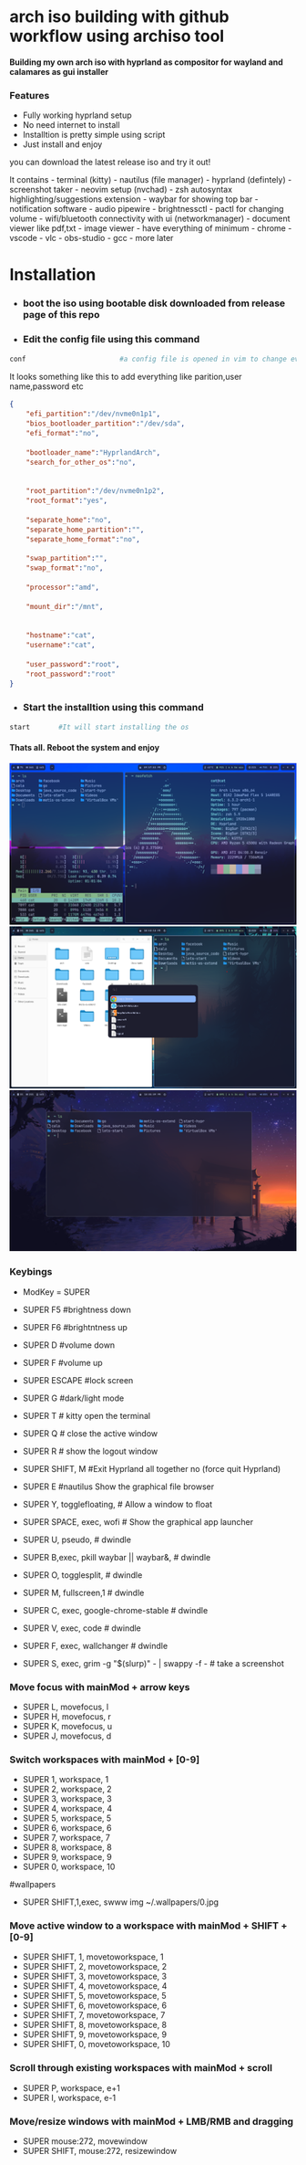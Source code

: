 # arch iso building with github workflow using archiso tool





#### Building my own arch iso with hyprland as compositor for wayland and calamares as gui installer


### Features
- Fully working hyprland setup
- No need internet to install
- Installtion is pretty simple using script
- Just install and enjoy

you can download the latest release iso and try it out!

It contains
    - terminal (kitty)
    - nautilus (file manager)
    - hyprland (defintely)
    - screenshot taker
    - neovim setup (nvchad)
    - zsh autosyntax highlighting/suggestions extension
    - waybar for showing top bar
    - notification software
    - audio pipewire
    - brightnessctl
    - pactl for changing volume
    - wifi/bluetooth connectivity with ui (networkmanager)
    - document viewer like pdf,txt
    - image viewer
    - have everything of minimum
    - chrome 
    - vscode 
    - vlc
    - obs-studio
    - gcc
    - more later


# Installation
-   ### boot the iso using bootable disk downloaded from release page of this repo

-   ### Edit the config file using this command
```bash
conf                       #a config file is opened in vim to change everything
```

It looks something like this to add everything like parition,user name,password etc

```json
{
    "efi_partition":"/dev/nvme0n1p1",
    "bios_bootloader_partition":"/dev/sda",
    "efi_format":"no",

    "bootloader_name":"HyprlandArch",
    "search_for_other_os":"no",


    "root_partition":"/dev/nvme0n1p2",
    "root_format":"yes",

    "separate_home":"no",
    "separate_home_partition":"",
    "separate_home_format":"no",

    "swap_partition":"",
    "swap_format":"no",

    "processor":"amd",

    "mount_dir":"/mnt",


    "hostname":"cat",
    "username":"cat",

    "user_password":"root",
    "root_password":"root"
}


```

-   ### Start the installtion using this command

```bash
start       #It will start installing the os
```
#### Thats all. Reboot the system and enjoy
![showcase](wastes/show.png)
![showcase](wastes/show2.png)
![showcase](wastes/show3.png)




### Keybings


- ModKey = SUPER


- SUPER F5  #brightness down
- SUPER F6   #brightntness up
- SUPER D #volume down
- SUPER F #volume up
- SUPER ESCAPE #lock screen
- SUPER G  #dark/light mode
- SUPER T # kitty open the terminal
- SUPER Q  # close the active window
- SUPER R  # show the logout window
- SUPER SHIFT, M  #Exit Hyprland all together no (force quit Hyprland)
- SUPER E  #nautilus Show the graphical file browser
- SUPER Y, togglefloating, # Allow a window to float
- SUPER SPACE, exec, wofi # Show the graphical app launcher
- SUPER U, pseudo, # dwindle
- SUPER B,exec, pkill waybar || waybar&, # dwindle
- SUPER O, togglesplit, # dwindle
- SUPER M, fullscreen,1 # dwindle
- SUPER C, exec, google-chrome-stable # dwindle
- SUPER V, exec, code  # dwindle
- SUPER F, exec, wallchanger  # dwindle
- SUPER S, exec, grim -g "$(slurp)" - | swappy -f - # take a screenshot

### Move focus with mainMod + arrow keys
- SUPER L, movefocus, l
- SUPER H, movefocus, r
- SUPER K, movefocus, u
- SUPER J, movefocus, d

### Switch workspaces with mainMod + [0-9]
- SUPER 1, workspace, 1
- SUPER 2, workspace, 2
- SUPER 3, workspace, 3
- SUPER 4, workspace, 4
- SUPER 5, workspace, 5
- SUPER 6, workspace, 6
- SUPER 7, workspace, 7
- SUPER 8, workspace, 8
- SUPER 9, workspace, 9
- SUPER 0, workspace, 10

#wallpapers
- SUPER SHIFT,1,exec, swww img ~/.wallpapers/0.jpg
### Move active window to a workspace with mainMod + SHIFT + [0-9]
- SUPER SHIFT, 1, movetoworkspace, 1
- SUPER SHIFT, 2, movetoworkspace, 2
- SUPER SHIFT, 3, movetoworkspace, 3
- SUPER SHIFT, 4, movetoworkspace, 4
- SUPER SHIFT, 5, movetoworkspace, 5
- SUPER SHIFT, 6, movetoworkspace, 6
- SUPER SHIFT, 7, movetoworkspace, 7
- SUPER SHIFT, 8, movetoworkspace, 8
- SUPER SHIFT, 9, movetoworkspace, 9
- SUPER SHIFT, 0, movetoworkspace, 10

### Scroll through existing workspaces with mainMod + scroll
- SUPER P, workspace, e+1
- SUPER I, workspace, e-1

### Move/resize windows with mainMod + LMB/RMB and dragging
- SUPER mouse:272, movewindow
- SUPER SHIFT, mouse:272, resizewindow



